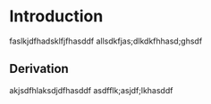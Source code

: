 # Introduction

faslkjdfhadsklfjfhasddf
allsdkfjas;dlkdkfhhasd;ghsdf

## Derivation

akjsdfhlaksdjdfhasddf
asdfflk;asjdf;lkhasddf
